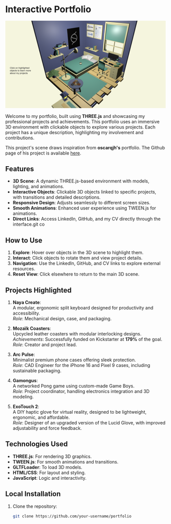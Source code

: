 # Interactive Portfolio
![cover](./files/cover.png)

Welcome to my portfolio, built using **THREE.js** and showcasing my professional projects and achievements. This portfolio uses an immersive 3D environment with clickable objects to explore various projects. Each project has a unique description, highlighting my involvement and contributions.

This project's scene draws inspiration from **oscarqjh's** portfolio. The Github page of his project is available [here](https://github.com/oscarqjh/threejs-portfolio/tree/main). 

## Features

- **3D Scene**: A dynamic THREE.js-based environment with models, lighting, and animations.
- **Interactive Objects**: Clickable 3D objects linked to specific projects, with transitions and detailed descriptions.
- **Responsive Design**: Adjusts seamlessly to different screen sizes.
- **Smooth Animations**: Enhanced user experience using TWEEN.js for animations.
- **Direct Links**: Access LinkedIn, GitHub, and my CV directly through the interface.git co

## How to Use

1. **Explore**: Hover over objects in the 3D scene to highlight them.
2. **Interact**: Click objects to rotate them and view project details.
3. **Navigation**: Use the LinkedIn, GitHub, and CV links to explore external resources.
4. **Reset View**: Click elsewhere to return to the main 3D scene.


## Projects Highlighted

1. **Naya Create**:  
   A modular, ergonomic split keyboard designed for productivity and accessibility.  
   *Role*: Mechanical design, case, and packaging.

2. **Mozaïk Coasters**:  
   Upcycled leather coasters with modular interlocking designs.  
   *Achievements*: Successfully funded on Kickstarter at **179%** of the goal.  
   *Role*: Creator and project lead.

3. **Arc Pulse**:  
   Minimalist premium phone cases offering sleek protection.  
   *Role*: CAD Engineer for the iPhone 16 and Pixel 9 cases, including sustainable packaging.

4. **Gamongus**:  
   A networked Pong game using custom-made Game Boys.  
   *Role*: Project coordinator, handling electronics integration and 3D modeling.

5. **ExoTouch 2**:  
   A DIY haptic glove for virtual reality, designed to be lightweight, ergonomic, and affordable.  
   *Role*: Designer of an upgraded version of the Lucid Glove, with improved adjustability and force feedback.

## Technologies Used

- **THREE.js**: For rendering 3D graphics.
- **TWEEN.js**: For smooth animations and transitions.
- **GLTFLoader**: To load 3D models.
- **HTML/CSS**: For layout and styling.
- **JavaScript**: Logic and interactivity.

## Local Installation

1. Clone the repository:
   ```bash
   git clone https://github.com/your-username/portfolio
